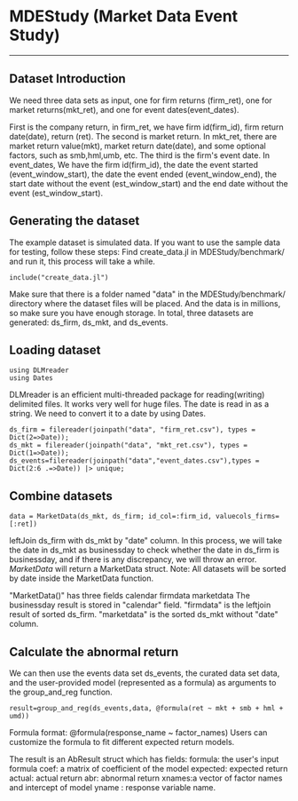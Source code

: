 # MDEStudy (Market Data Event Study)
---
## Dataset Introduction
We need three data sets as input, one for firm returns (firm_ret), one for market returns(mkt_ret), and one for event dates(event_dates).

First is the company return, in firm_ret, we have firm id(firm_id), firm return date(date), return (ret).
The second is market return. In mkt_ret, there are market return value(mkt), market return date(date), and some optional factors, such as smb,hml,umb, etc.
The third is the firm's event date. In event_dates, We have the firm id(firm_id), the date the event started (event_window_start), the date the event ended (event_window_end), the start date without the event (est_window_start) and the end date without the event (est_window_start).


## Generating the dataset
The example dataset is simulated data. If you want to use the sample data for testing, follow these steps:
Find create_data.jl in MDEStudy/benchmark/ and run it, this process will take a while.
```
include("create_data.jl")
```
Make sure that there is a folder named "data" in the MDEStudy/benchmark/ directory where the dataset files will be placed. And the data is in millions, so make sure you have enough storage.
In total, three datasets are generated: ds_firm, ds_mkt, and ds_events.


## Loading dataset
```
using DLMreader
using Dates
```
DLMreader is an efficient multi-threaded package for reading(writing) delimited files. It works very well for huge files.
The date is read in as a string. We need to convert it to a date by using Dates.
```
ds_firm = filereader(joinpath("data", "firm_ret.csv"), types = Dict(2=>Date)); 
ds_mkt = filereader(joinpath("data", "mkt_ret.csv"), types = Dict(1=>Date));
ds_events=filereader(joinpath("data","event_dates.csv"),types = Dict(2:6 .=>Date)) |> unique;
```

## Combine datasets
```
data = MarketData(ds_mkt, ds_firm; id_col=:firm_id, valuecols_firms=[:ret])
```
leftJoin ds_firm with ds_mkt by "date" column. In this process, we will take the date in ds_mkt as businessday to check whether the date in ds_firm is businessday, and if there is any discrepancy, we will throw an error.
*MarketData* will return a MarketData struct.
Note: All datasets will be sorted by date inside the MarketData function.

"MarketData()" has three fields
    calendar
    firmdata
    marketdata
 The businessday result is stored in "calendar" field.
 "firmdata" is the leftjoin  result of sorted ds_firm.
 "marketdata" is the sorted ds_mkt without "date" column.


## Calculate the abnormal return

We can then use the events data set ds_events, the curated data set data, and the user-provided model (represented as a formula) as arguments to the group_and_reg function.
```
result=group_and_reg(ds_events,data, @formula(ret ~ mkt + smb + hml + umd))
```
Formula format: @formula(response_name ~ factor_names)
Users can customize the formula to fit different expected return models.

The result is an AbResult struct which has fields:
    formula: the user's input formula
    coef: a matrix of coefficient of the model
    expected: expected return
    actual: actual return
    abr: abnormal return
    xnames:a vector of factor names and intercept of model
    yname : response variable name.



    






















